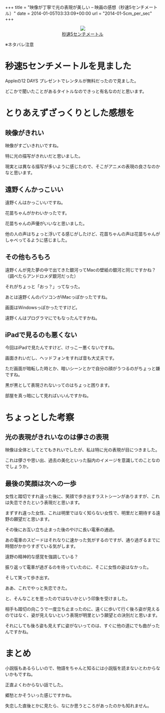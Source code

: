 +++
title = "映像が丁寧で光の表現が美しい – 映画の感想（秒速5センチメートル）"
date = 2014-01-05T03:33:09+00:00
url = "2014-01-5cm_per_sec"
+++
<div style="text-align: center;">
  <a href="http://www.amazon.co.jp/gp/product/B000QXD9S6/ref=as_li_ss_il?ie=UTF8&#038;camp=247&#038;creative=7399&#038;creativeASIN=B000QXD9S6&#038;linkCode=as2&#038;tag=5000164-22"><img border="0" src="http://ws-fe.amazon-adsystem.com/widgets/q?_encoding=UTF8&#038;ASIN=B000QXD9S6&#038;Format=_SL160_&#038;ID=AsinImage&#038;MarketPlace=JP&#038;ServiceVersion=20070822&#038;WS=1&#038;tag=5000164-22" /><br /><span>秒速5センチメートル</span></a><img src="http://ir-jp.amazon-adsystem.com/e/ir?t=5000164-22&#038;l=as2&#038;o=9&#038;a=B000QXD9S6" width="1" height="1" border="0" alt="" style="border:none !important; margin:0px !important;" />
</div>

※ネタバレ注意

# 秒速5センチメートルを見ました

Appleの12 DAYS プレゼントでレンタルが無料だったので見ました。
  
どこかで聞いたことがあるタイトルなのできっと有名なのだと思います。

# とりあえずざっくりとした感想を

## 映像がきれい

映像がすごいきれいですね。
  
特に光の描写がきれいだと思いました。
  
現実とは異なる描写が多いように感じたので、そこがアニメの表現の良さなのかなと思います。

## 遠野くんかっこいい

遠野くんはかっこいいですね。
  
花苗ちゃんがかわいかったです。
  
花苗ちゃんの声優がいいなと思いました。
  
他の人の声はちょっと浮いてる感じがしたけど、花苗ちゃんの声は花苗ちゃんがしゃべってるように感じました。

## その他もろもろ

遠野くんが見た夢の中で出てきた銀河ってMacの壁紙の銀河と同じですかね？（調べたらアンドロメダ銀河だった）
  
それがちょっと「おっ？」ってなった。
  
あとは遠野くんのパソコンがiMacっぽかったですね。
  
画面はWindowsっぽかったですけど。
  
遠野くんはプログラマにでもなったんですかね。 

## iPadで見るのも悪くない

今回はiPadで見たんですけど、けっこー悪くないですね。
  
画面きれいだし、ヘッドフォンをすれば音も大丈夫です。
  
ただ画面が暗転した時とか、暗いシーンとかで自分の顔がうつるのがちょっと嫌ですね。
  
黒が黒として表現されないってのはちょっと困ります。
  
部屋を真っ暗にして見ればいいんですかね。

# ちょっとした考察

## 光の表現がきれいなのは儚さの表現

映像は全体としてとてもきれいでしたが、私は特に光の表現が目につきました。
  
これは儚さや思い出、過去の美化といった脳内のイメージを意識してのことなのでしょうか。

## 最後の笑顔は次への一歩

女性と踏切ですれ違った後に、笑顔で歩き出すラストシーンがありますが、これは失恋できたという表現だと思います。
  
まずすれ違った女性、これは明里ではなく知らない女性で、明里だと期待する遠野の願望だと思います。
  
その後にお互い立ち止まった後のやけに長い電車の通過。
  
あの電車のスピードはそれなりに速かった気がするのですが、通り過ぎるまでに時間がかかりすぎている気がします。
  
遠野の精神的な感覚を強調している？
  
振り返って電車が過ぎるのを待っていたのに、そこに女性の姿はなかった。
  
そして笑って歩き出す。
  
ああ、これでやっと失恋できた。
  
と、そんなことを思ったのではないかという印象を受けました。
  
相手も踏切の向こうで一度立ち止まったのに、遠くに歩いて行く後ろ姿が見えるのではなく、姿が見えないという表現が明里という願望との決別だと思います。
  
それにしても後ろ姿も見えずに姿がないってのは、すぐに他の道にでも曲がったんですかね。

# まとめ

小説版もあるらしいので、物語をちゃんと知るには小説版を読まないとわからないかもですね。
  
正直よくわからない話でした。
  
郷愁とかそういった感じですかね。
  
失恋した直後とかに見たら、なにか思うところがあったのかも知れません。